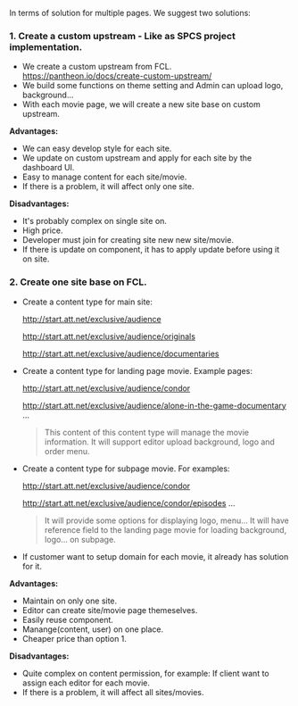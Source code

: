 In terms of solution for multiple pages. We suggest two solutions:

### 1. Create a custom upstream - Like as SPCS project implementation.
  - We create a custom upstream from FCL. https://pantheon.io/docs/create-custom-upstream/
  - We build some functions on theme setting and Admin can upload logo, background...
  - With each movie page, we will create a new site base on custom upstream.

  **Advantages:**
  - We can easy develop style for each site.
  - We update on custom upstream and apply for each site by the dashboard UI.
  - Easy to manage content for each site/movie.
  - If there is a problem, it will affect only one site.

  **Disadvantages:**
  - It's probably complex on single site on.
  - High price.
  - Developer must join for creating site new new site/movie.
  - If there is update on component, it has to apply update before using it on site.

### 2. Create one site base on FCL.
  - Create a content type for main site:

    http://start.att.net/exclusive/audience

    http://start.att.net/exclusive/audience/originals

    http://start.att.net/exclusive/audience/documentaries

  - Create a content type for landing page movie. Example pages:

    http://start.att.net/exclusive/audience/condor

    http://start.att.net/exclusive/audience/alone-in-the-game-documentary ...

    > This content of this content type will manage the movie information. It will support editor upload background, logo and order menu.

  - Create a content type for subpage movie. For examples:

    http://start.att.net/exclusive/audience/condor

    http://start.att.net/exclusive/audience/condor/episodes ...

    > It will provide some options for displaying logo, menu...
    > It will have reference field to the landing page movie for loading background, logo... on subpage.

   - If customer want to setup domain for each movie, it already has solution for it.

  **Advantages:**
  - Maintain on only one site.
  - Editor can create site/movie page themeselves.
  - Easily reuse component.
  - Manange(content, user) on one place.
  - Cheaper price than option 1.

  **Disadvantages:**
  - Quite complex on content permission, for example: If client want to assign each editor for each movie.
  - If there is a problem, it will affect all sites/movies.

